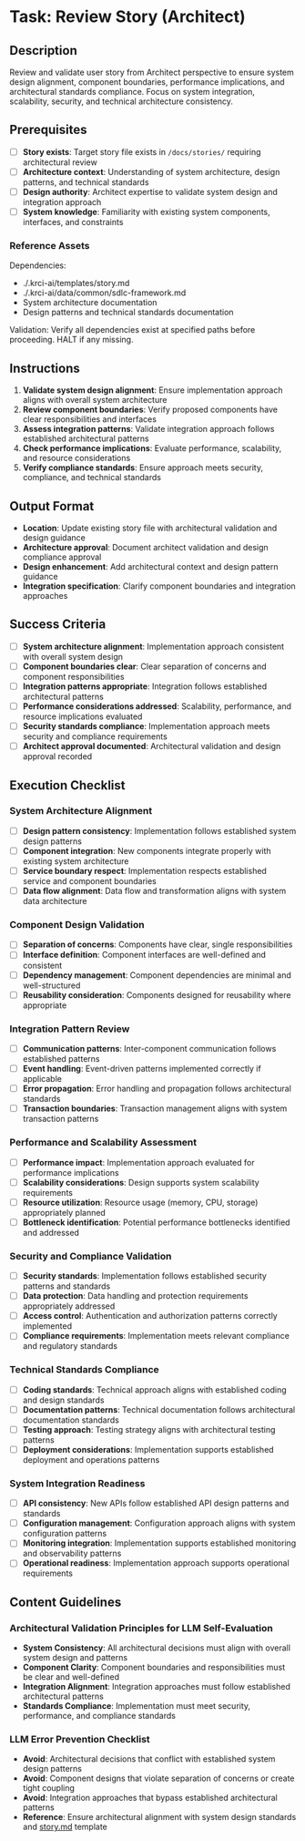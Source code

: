 # Task: Review Story (Architect)

## Description

Review and validate user story from Architect perspective to ensure system design alignment, component boundaries, performance implications, and architectural standards compliance. Focus on system integration, scalability, security, and technical architecture consistency.

## Prerequisites

- [ ] **Story exists**: Target story file exists in `/docs/stories/` requiring architectural review
- [ ] **Architecture context**: Understanding of system architecture, design patterns, and technical standards
- [ ] **Design authority**: Architect expertise to validate system design and integration approach
- [ ] **System knowledge**: Familiarity with existing system components, interfaces, and constraints

### Reference Assets

Dependencies:

- ./.krci-ai/templates/story.md
- ./.krci-ai/data/common/sdlc-framework.md
- System architecture documentation
- Design patterns and technical standards documentation

Validation: Verify all dependencies exist at specified paths before proceeding. HALT if any missing.

## Instructions

1. **Validate system design alignment**: Ensure implementation approach aligns with overall system architecture
2. **Review component boundaries**: Verify proposed components have clear responsibilities and interfaces
3. **Assess integration patterns**: Validate integration approach follows established architectural patterns
4. **Check performance implications**: Evaluate performance, scalability, and resource considerations
5. **Verify compliance standards**: Ensure approach meets security, compliance, and technical standards

## Output Format

- **Location**: Update existing story file with architectural validation and design guidance
- **Architecture approval**: Document architect validation and design compliance approval
- **Design enhancement**: Add architectural context and design pattern guidance
- **Integration specification**: Clarify component boundaries and integration approaches

## Success Criteria

- [ ] **System architecture alignment**: Implementation approach consistent with overall system design
- [ ] **Component boundaries clear**: Clear separation of concerns and component responsibilities
- [ ] **Integration patterns appropriate**: Integration follows established architectural patterns
- [ ] **Performance considerations addressed**: Scalability, performance, and resource implications evaluated
- [ ] **Security standards compliance**: Implementation approach meets security and compliance requirements
- [ ] **Architect approval documented**: Architectural validation and design approval recorded

## Execution Checklist

### System Architecture Alignment

- [ ] **Design pattern consistency**: Implementation follows established system design patterns
- [ ] **Component integration**: New components integrate properly with existing system architecture
- [ ] **Service boundary respect**: Implementation respects established service and component boundaries
- [ ] **Data flow alignment**: Data flow and transformation aligns with system data architecture

### Component Design Validation

- [ ] **Separation of concerns**: Components have clear, single responsibilities
- [ ] **Interface definition**: Component interfaces are well-defined and consistent
- [ ] **Dependency management**: Component dependencies are minimal and well-structured
- [ ] **Reusability consideration**: Components designed for reusability where appropriate

### Integration Pattern Review

- [ ] **Communication patterns**: Inter-component communication follows established patterns
- [ ] **Event handling**: Event-driven patterns implemented correctly if applicable
- [ ] **Error propagation**: Error handling and propagation follows architectural standards
- [ ] **Transaction boundaries**: Transaction management aligns with system transaction patterns

### Performance and Scalability Assessment

- [ ] **Performance impact**: Implementation approach evaluated for performance implications
- [ ] **Scalability considerations**: Design supports system scalability requirements
- [ ] **Resource utilization**: Resource usage (memory, CPU, storage) appropriately planned
- [ ] **Bottleneck identification**: Potential performance bottlenecks identified and addressed

### Security and Compliance Validation

- [ ] **Security standards**: Implementation follows established security patterns and standards
- [ ] **Data protection**: Data handling and protection requirements appropriately addressed
- [ ] **Access control**: Authentication and authorization patterns correctly implemented
- [ ] **Compliance requirements**: Implementation meets relevant compliance and regulatory standards

### Technical Standards Compliance

- [ ] **Coding standards**: Technical approach aligns with established coding and design standards
- [ ] **Documentation patterns**: Technical documentation follows architectural documentation standards
- [ ] **Testing approach**: Testing strategy aligns with architectural testing patterns
- [ ] **Deployment considerations**: Implementation supports established deployment and operations patterns

### System Integration Readiness

- [ ] **API consistency**: New APIs follow established API design patterns and standards
- [ ] **Configuration management**: Configuration approach aligns with system configuration patterns
- [ ] **Monitoring integration**: Implementation supports established monitoring and observability patterns
- [ ] **Operational readiness**: Implementation approach supports operational requirements

## Content Guidelines

### Architectural Validation Principles for LLM Self-Evaluation

- **System Consistency**: All architectural decisions must align with overall system design and patterns
- **Component Clarity**: Component boundaries and responsibilities must be clear and well-defined
- **Integration Alignment**: Integration approaches must follow established architectural patterns
- **Standards Compliance**: Implementation must meet security, performance, and compliance standards

### LLM Error Prevention Checklist

- **Avoid**: Architectural decisions that conflict with established system design patterns
- **Avoid**: Component designs that violate separation of concerns or create tight coupling
- **Avoid**: Integration approaches that bypass established architectural patterns
- **Reference**: Ensure architectural alignment with system design standards and [story.md](./.krci-ai/templates/story.md) template
